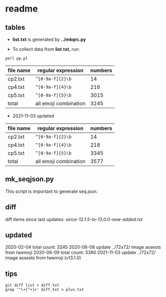 # readme

## tables

* __list.txt__ is generated by __../mkqrc.py__

* To collect data from **list.txt**, run:

```
perl pp.pl
```

|file name|regular expression     |numbers  |
|---------|-----------------------|---------|
|cp2.txt  | ```^[0-9a-f]{2}\b```  |14|
|cp4.txt  | ```^[0-9a-f]{4}\b```  |216|
|cp5.txt  | ```^[0-9a-f]{5}\b```  |3015|
|total    | all emoji combination |3245|

* 2021-11-03 updated

|file name|regular expression     |numbers  |
|---------|-----------------------|---------|
|cp2.txt  | ```^[0-9a-f]{2}\b```  |14|
|cp4.txt  | ```^[0-9a-f]{4}\b```  |218|
|cp5.txt  | ```^[0-9a-f]{5}\b```  |3345|
|total    | all emoji combination |3577|

## mk_seqjson.py

This script is important to generate seq.json.

## diff

diff items since last updates: *since-12.1.5-to-13.0.0-new-added.txt*

## updated

2020-02-04 total count: 3245
2020-06-08 update ../72x72/ image assests from twemoji
2020-06-09 total count: 3360
2021-11-03 update ../72x72/ image assests from twemoji (v13.1.0)

## tips

```
git diff list > diff.txt
grep '^\+[^+]+' diff.txt > plus.txt
```
